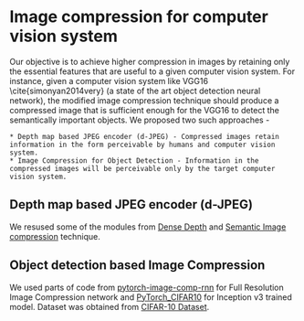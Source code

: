 # Image compression for computer vision system

Our objective is to achieve higher compression in images by retaining only the essential features that are useful to a given computer vision system. For instance, given a computer vision system like VGG16 \cite{simonyan2014very} (a state of the art object detection neural network), the modified image compression technique should produce a compressed image that is sufficient enough for the VGG16 to detect the semantically important objects. We proposed two such approaches -

    * Depth map based JPEG encoder (d-JPEG) - Compressed images retain information in the form perceivable by humans and computer vision system.
    * Image Compression for Object Detection - Information in the compressed images will be perceivable only by the target computer vision system. 


## Depth map based JPEG encoder (d-JPEG) 

We resused some of the modules from <a href="https://github.com/ialhashim/DenseDepth"> Dense Depth</a> and <a href = "https://github.com/iamaaditya/image-compression-cnn">Semantic Image compression</a> technique.


## Object detection based Image Compression

We used parts of code from [pytorch-image-comp-rnn](https://github.com/1zb/pytorch-image-comp-rnn) for Full Resolution Image Compression network and [PyTorch_CIFAR10](https://github.com/huyvnphan/PyTorch_CIFAR10) for Inception v3 trained model. Dataset was obtained from [CIFAR-10 Dataset](http://www.cs.toronto.edu/~kriz/cifar.html). 

